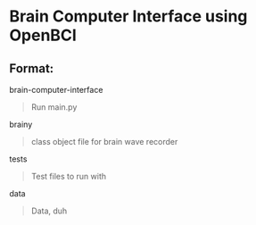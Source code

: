 # Brain Computer Interface using OpenBCI

## Format:

brain-computer-interface
> Run main.py

brainy
> class object file for brain wave recorder

tests
> Test files to run with

data
> Data, duh
